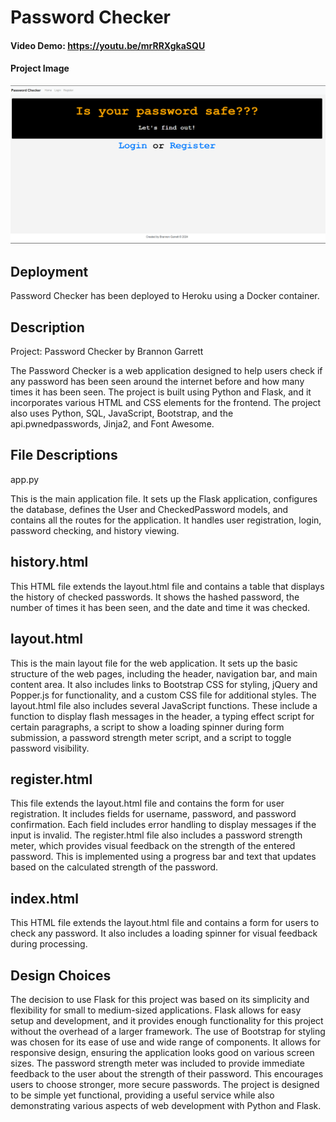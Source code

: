 # Password Checker
#### Video Demo:  https://youtu.be/mrRRXgkaSQU

#### Project Image
![Project screenshot](project-image/pchecker.png)

## Deployment

Password Checker has been deployed to Heroku using a Docker container.

## Description

Project: Password Checker by Brannon Garrett

The Password Checker is a web application designed to help users check if any password has been seen around the internet before and how many times it has been seen. The project is built using Python and Flask, and it incorporates various HTML and CSS elements for the frontend. The project also uses Python, SQL, JavaScript, Bootstrap, and the api.pwnedpasswords, Jinja2, and Font Awesome.

## File Descriptions

app.py

This is the main application file. It sets up the Flask application, configures the database, defines the User and CheckedPassword models, and contains all the routes for the application. It handles user registration, login, password checking, and history viewing.

## history.html

This HTML file extends the layout.html file and contains a table that displays the history of checked passwords. It shows the hashed password, the number of times it has been seen, and the date and time it was checked.

## layout.html

This is the main layout file for the web application. It sets up the basic structure of the web pages, including the header, navigation bar, and main content area. It also includes links to Bootstrap CSS for styling, jQuery and Popper.js for functionality, and a custom CSS file for additional styles.
The layout.html file also includes several JavaScript functions. These include a function to display flash messages in the header, a typing effect script for certain paragraphs, a script to show a loading spinner during form submission, a password strength meter script, and a script to toggle password visibility.

## register.html

This file extends the layout.html file and contains the form for user registration. It includes fields for username, password, and password confirmation. Each field includes error handling to display messages if the input is invalid.
The register.html file also includes a password strength meter, which provides visual feedback on the strength of the entered password. This is implemented using a progress bar and text that updates based on the calculated strength of the password.

## index.html

This HTML file extends the layout.html file and contains a form for users to check any password. It also includes a loading spinner for visual feedback during processing.

## Design Choices

The decision to use Flask for this project was based on its simplicity and flexibility for small to medium-sized applications. Flask allows for easy setup and development, and it provides enough functionality for this project without the overhead of a larger framework.
The use of Bootstrap for styling was chosen for its ease of use and wide range of components. It allows for responsive design, ensuring the application looks good on various screen sizes.
The password strength meter was included to provide immediate feedback to the user about the strength of their password. This encourages users to choose stronger, more secure passwords.
The project is designed to be simple yet functional, providing a useful service while also demonstrating various aspects of web development with Python and Flask.
